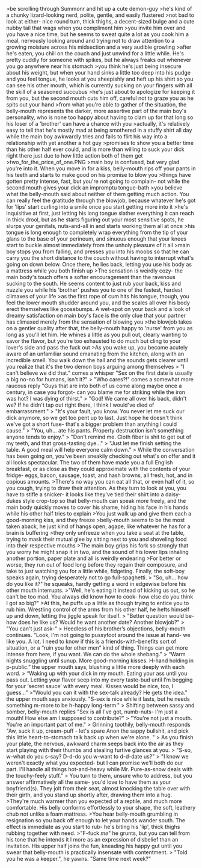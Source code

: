 \>be scrolling through Summonr and hit up a cute demon-guy
\>he's kind of a chunky lizard-looking nerd, polite, gentle, and easily flustered
\>not bad to look at either- nice round tum, thick thighs, a decent-sized bulge and a cute nubby tail that wags when you compliment him
\>you invite him over and you have a nice time, but he seems to sweat quite a lot as you cook him a meal, nervously looking around and trying not to draw attention to a growing moisture across his midsection and a very audible growling
\>after he's eaten, you chill on the couch and just unwind for a little while. He's pretty cuddly for someone with spikes, but he always freaks out whenever you go anywhere near his stomach
\>you think he's just being insecure about his weight, but when your hand sinks a little too deep into his pudge and you feel tongue, he looks at you sheepishly and heft up his shirt so you can see his other mouth, which is currently sucking on your fingers with all the skill of a seasoned succubus
\>he's just about to apologize for keeping it from you, but the second mouth cuts him off, careful not to graze you as he spits out your hand
\>from what you're able to gather of the situation, the belly-mouth represents the darker, more assertive part of the main boy's personality, who is none too happy about having to clam up for that long so his loser of a 'brother' can have a chance with you
\>actually, it's relatively easy to tell that he's mostly mad at being smothered in a stuffy shirt all day while the main boy awkwardly tries and fails to flirt his way into a relationship with yet another a hot guy
\>promises to show you a better time than his other half ever could, and is more than willing to suck your dick right there just due to how little action both of them get
\>two_for_the_price_of_one.PNG
\>main boy is confused, but very glad you're into it. When you move in for a kiss, belly-mouth rips off your pants in his teeth and starts to make good on his promise to blow you
\>things have gotten pretty intense, fast, but you're not going to complain- not while the second mouth gives your dick an impromptu tongue-bath
\>you believe what the belly-mouth said about neither of them getting much action. You can really feel the gratitude through the blowjob, because whatever he's got for 'lips' start curling into a smile once you start getting more into it
\>he's inquisitive at first, just letting his long tongue slather everything it can reach in thick drool, but as he starts figuring out your most sensitive spots, he slurps your genitals, nuts-and-all in and starts working them all at once
\>his tongue is long enough to completely wrap everything from the tip of your glans to the base of your perineum, and sinuous enough that your knees start to buckle almost immediately from the unholy pleasure of it all
\>main boy stops you from falling, and presses you into his moobs so that he can carry you the short distance to the couch without having to interrupt what's going on down below. Once there, he lies back, letting you use his body as a mattress while you both finish up
\>The sensation is weirdly cozy- the main body's touch offers a softer encouragement than the ravenous sucking to the south. He seems content to just rub your back, kiss and nuzzle you while his 'brother' pushes you to one of the fastest, hardest climaxes of your life
\>as the first rope of cum hits his tongue, though, you feel the lower mouth shudder around you, and the scales all over his body erect themselves like goosebumps. A wet-spot on your back and a look of dreamy satisfaction on main boy's face is the only clue that your partner has climaxed merely from the sensation of blowing you
\>the blowjob takes on a gentler quality after that, the belly-mouth happy to 'nurse' from you as long as you'll let him. He whines a little as you pull out, clearly wanting to savor the flavor, but you're too exhausted to do much but cling to your lover's side and pass the fuck out
\>As you wake up, you become acutely aware of an unfamiliar sound emanating from the kitchen, along with an incredible smell. You walk down the hall and the sounds gets clearer until you realize that it's the two demon boys arguing among themselves
\> "I can't believe we did that." comes a whisper "Sex on the first date is usually a big no-no for humans, isn't it?"
\> "Who cares?!" comes a somewhat more raucous reply "Guys that are into both of us come along maybe once a century, in case you forgot- can you blame me for striking while the iron was hot? I was dying of thirst."
\> "God! We came all over his back, didn't we? If he didn't tap out right there, I think I would've died of embarrassment."
\> "It's your fault, you know. You never let me suck our dick anymore, so we get too pent up to last. Just hope he doesn't think we've got a short fuse- that's a bigger problem than anything I could cause."
\> "You, uh... ate his pants. Property destruction isn't something anyone tends to enjoy."
\> "Don't remind me. Cloth fiber is shit to get out of my teeth, and that gross-tasting dye..."
\> "Just let me finish setting the table. A good meal will help everyone calm down."
\> While the conversation has been going on, you've been sneakily checking out what's on offer and it all looks spectacular. The two of them have made you a full English breakfast, or as close as they could approximate with the contents of your fridge- eggs, bacon, sausage, toast, and hash browns, all fresh, hot, and in copious amounts. 
\>There's no way you can eat all that, or even half of it, so you cough, trying to draw their attention. As they turn to look at you, you have to stifle a snicker- it looks like they've tied their shirt into a daisy-dukes style crop-top so that belly-mouth can speak more freely, and the main body quickly moves to cover his shame, hiding his face in his hands while his other half tries to explain
\>You just walk up and give them each a good-morning kiss, and they freeze
\>belly-mouth seems to be the most taken aback, he just kind of hangs open, agape, like whatever he has for a brain is buffering
\>they only unfreeze when you take a seat at the table, trying to mask their mutual glee by sitting next to you and shoveling food into their respective mouths
\>The main boy grips his fork so strongly that you worry he might snap it in two, and the sound of his lower lips inhaling another portion, paper plate and all is weirdly endearing
\>For better or worse, they run out of food long before they regain their composure, and take to just watching you for a little while, fidgeting. Finally, the soft-boy speaks again, trying desperately not to go full-spaghetti.
\> "So, uh... how do you like it?" he squeaks, hardly getting a word in edgewise before his other mouth interrupts. 
\>"Well, he's eating it instead of kicking us out, so he can't be too mad. You always did know how to cook- how else do you think I got so big?"
\>At this, he puffs up a little as though trying to entice you to rub him. Wrestling control of the arms from his other half, he hefts himself up and down, letting the jiggle speak for itself.
\> "Better question would be- how does he like us? Would he want another date? Another blowjob?"
\> "You can't just ask-"
\> Heedless of his brother’s objections, belly-mouth continues. "Look, I'm not going to pussyfoot around the issue at hand- we like you. A lot. I need to know if this is a friends-with-benefits sort of situation, or a “ruin you for other men” kind of thing. Things can get more intense from here, if you want. We can do the whole shebang."
\> “Warm nights snuggling until sunup. More good-morning kisses. H-hand holding in p-public.” the upper mouth says, blushing a little more deeply with each word.
\> “Waking up with your dick in my mouth. Eating your ass until you pass out. Letting your flavor seep into my every taste-bud until I’m begging for your ‘secret sauce’ with every meal. Kisses would be nice, too, I guess...”
\>"Would you can it with the sex-talk already? He gets the idea." the upper mouth says anxiously. "S-sex is nice while it lasts, but he needs something m-more to be h-happy long-term."
\> Shifting between sassy and somber, belly-mouth replies "Sex is all I've got, numb-nuts- I'm just a mouth! How else am I supposed to contribute?"
\> "You're not just a mouth. You're an important part of me."
\> Grinning toothily, belly-mouth responds "Aw, suck it up, cream-puff - let's spare Anon the sappy bullshit, and pick this little heart-to-stomach talk back up when we're alone. "
\> As you finish your plate, the nervous, awkward charm seeps back into the air as they start playing with their thumbs and stealing furtive glances at you.
\> "S-so, w-what do you s-say? D-d-do you w-want to d-d-date us?"
\> "I know we weren't exactly what you expected- but I can promise we'll both do our part. I'll handle all things hot-and-heavy while Mr. Pure-as-snow deals with the touchy-feely stuff."
\> You turn to them, unsure who to address, but you answer affirmatively all the same- you'd love to have them as your boyfriend(s). They jolt from their seat, almost knocking the table over with their girth, and you stand up shortly after, drawing them into a hug.
\>They're much warmer than you expected of a reptile, and much more comfortable. His belly conforms effortlessly to your shape, the soft, leathery chub not unlike a foam mattress. 
\>You hear belly-mouth grumbling in resignation so you back off enough to let your hands wander south. The effect is immediate as you start to rub- he's biting his 'lip', thick thighs rubbing together with need. 
\>"F-fuck *me*" he grunts, but you can tell from his tone that he intends it l more as an expression of disbelief than an invitation. His upper half joins the fun, kneading his happy gut until you swear that belly-mouth is practically insensate with contentment.
\> "Told you he was a keeper.", he yawns. "Same time next week?"
